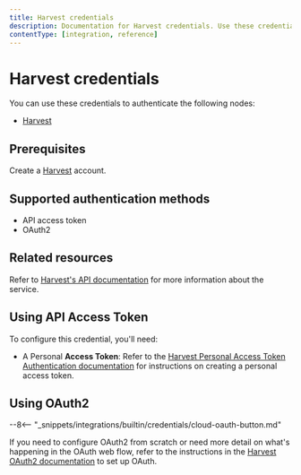 ```yaml
---
title: Harvest credentials
description: Documentation for Harvest credentials. Use these credentials to authenticate Harvest in n8n, a workflow automation platform.
contentType: [integration, reference]
---
```


# Harvest credentials

You can use these credentials to authenticate the following nodes:

- [Harvest](/integrations/builtin/app-nodes/n8n-nodes-base.harvest.md)

## Prerequisites

Create a [Harvest](https://www.getharvest.com/) account.

## Supported authentication methods

- API access token
- OAuth2

## Related resources

Refer to [Harvest's API documentation](https://help.getharvest.com/api-v2/) for more information about the service.

## Using API Access Token

To configure this credential, you'll need:

- A Personal **Access Token**: Refer to the [Harvest Personal Access Token Authentication documentation](https://help.getharvest.com/api-v2/authentication-api/authentication/authentication/#personal-access-tokens) for instructions on creating a personal access token.


## Using OAuth2

--8<-- "_snippets/integrations/builtin/credentials/cloud-oauth-button.md"

If you need to configure OAuth2 from scratch or need more detail on what's happening in the OAuth web flow, refer to the instructions in the [Harvest OAuth2 documentation](https://help.getharvest.com/api-v2/authentication-api/authentication/authentication/#oauth2-application) to set up OAuth.

